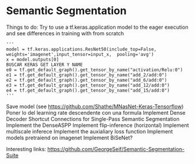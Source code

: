 # Semantic Segmentation

Things to do:
Try to use a tf.keras.application model to the eager execution and see differences in training with from scratch

    '''
    model = tf.keras.applications.ResNet50(include_top=False, weights='imagenet',input_tensor=input_x,  pooling='avg')
    x = model.outputs[0]
    BUSCAR KERAS GET LAYER Y NAME
    e0 = tf.get_default_graph().get_tensor_by_name("activation/Relu:0")
    e1 = tf.get_default_graph().get_tensor_by_name("add_2/add:0")
    e2 = tf.get_default_graph().get_tensor_by_name("add_6/add:0")
    e3 = tf.get_default_graph().get_tensor_by_name("add_12/add:0")
    e4 = tf.get_default_graph().get_tensor_by_name("add_15/add:0")
    '''
Save model (see https://github.com/Shathe/MNasNet-Keras-Tensorflow)
Poner lo del learning rate descendente con una formula
Implement Dense Decoder Shortcut Connections for Single-Pass Semantic Segmentation
Implement the DenseASPP
Implement flip-inference (horizontal)
Implement multiscale inferece
Implement the auxialiary loss function
Implement models pretraiend on imagenet
Implement BiSeNet?

Interesting links: 
https://github.com/GeorgeSeif/Semantic-Segmentation-Suite
